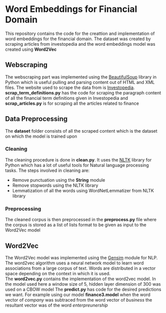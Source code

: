 # Word Embeddings for Financial Domain
  This repository contains the code for the creattion and implementation of word embeddings for the financial domain.
  The dataset was created by scraping articles from investopedia and the word embeddings model was created using         **Word2Vec**
  
## Webscraping
The webscraping part was implemented using the [BeautifulSoup](https://www.crummy.com/software/BeautifulSoup/bs4/doc/) library in Python which is useful pulling and parsing content out of HTML and XML files. The website used to scrape the data from is [Investopedia](https://www.investopedia.com/).
**scrap_term_definitions.py** has the code for scraping the paragraph content of all the financial term definitions given in Investopedia and **scrap_articles.py** is for scraping all the articles related to finance


## Data Preprocessing
The **dataset** folder consists of all the scraped content which is the dataset on which the model is trained upon

### Cleaning
The cleaning procedure is done in **clean.py**. It uses the [NLTK](https://www.nltk.org/) library for Python which has a lot of useful tools for Natural language processing tasks. The steps involved in cleaning are:
  * Remove punctuation using the **String** module
  * Remove stopwords using the NLTK library
  * Lemmatization of all the words using WordNetLemmatizer from NLTK library

### Preprocessing
The cleaned corpus is then preprocessed in the **preprocess.py** file where the corpus is stored as a list of lists format to be given as input to the Word2Vec model


## Word2Vec
The Word2Vec model was implemented using the [Gensim](https://radimrehurek.com/gensim/) module for NLP. The word2vec algorithm uses a neural network model to learn word associations from a large corpus of text. Words are distributed in a vector space depending on the context in which it is used.  
The **word2vec.py** contains the implementation of the word2vec model. In the model used here a window size of 5, hidden layer dimension of 300 was used on a CBOW model
The **predict.py** has code for the desired predictions we want. For example using our model **finance3.model** when the word vector of *company* was subtraced from the word vector of *business* the resultant vector was of the word *enterpreunership*

